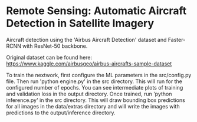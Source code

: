 # Remote Sensing: Automatic Aircraft Detection in Satellite Imagery
Aircraft detection using the 'Airbus Aircraft Detection' dataset and Faster-RCNN with ResNet-50 backbone.

Original dataset can be found here: https://www.kaggle.com/airbusgeo/airbus-aircrafts-sample-dataset

To train the nextwork, first configure the ML parameters in the src/config.py file. Then run 'python engine.py' in the src directory. This will run for the configured number of epochs. You can see intermediate plots of training and validation loss in the output directory. Once trained, run 'python inference.py' in the src directory. This will draw bounding box predictions for all images in the data/extras directory and will write the images with predictions to the output/inference directory.
